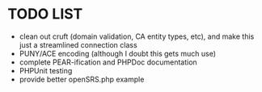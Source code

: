 # TODO LIST

- clean out cruft (domain validation, CA entity types, etc), and make this just a streamlined connection class
- PUNY/ACE encoding (although I doubt this gets much use)
- complete PEAR-ification and PHPDoc documentation
- PHPUnit testing
- provide better openSRS.php example
